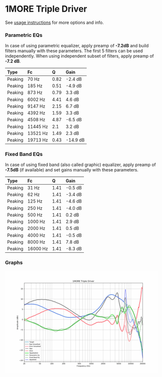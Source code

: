 # 1MORE Triple Driver
See [usage instructions](https://github.com/jaakkopasanen/AutoEq#usage) for more options and info.

### Parametric EQs
In case of using parametric equalizer, apply preamp of **-7.2dB** and build filters manually
with these parameters. The first 5 filters can be used independently.
When using independent subset of filters, apply preamp of **-7.2 dB**.

| Type    | Fc       |    Q | Gain     |
|:--------|:---------|:-----|:---------|
| Peaking | 70 Hz    | 0.82 | -2.4 dB  |
| Peaking | 185 Hz   | 0.51 | -4.9 dB  |
| Peaking | 873 Hz   | 0.79 | 3.3 dB   |
| Peaking | 6002 Hz  | 4.41 | 4.6 dB   |
| Peaking | 9147 Hz  | 2.15 | 6.7 dB   |
| Peaking | 4392 Hz  | 1.59 | 3.3 dB   |
| Peaking | 4508 Hz  | 4.87 | -6.5 dB  |
| Peaking | 11445 Hz | 2.1  | 3.2 dB   |
| Peaking | 13521 Hz | 1.49 | 2.3 dB   |
| Peaking | 19713 Hz | 0.43 | -14.9 dB |

### Fixed Band EQs
In case of using fixed band (also called graphic) equalizer, apply preamp of **-7.5dB**
(if available) and set gains manually with these parameters.

| Type    | Fc       |    Q | Gain    |
|:--------|:---------|:-----|:--------|
| Peaking | 31 Hz    | 1.41 | -0.5 dB |
| Peaking | 62 Hz    | 1.41 | -3.4 dB |
| Peaking | 125 Hz   | 1.41 | -4.6 dB |
| Peaking | 250 Hz   | 1.41 | -4.0 dB |
| Peaking | 500 Hz   | 1.41 | 0.2 dB  |
| Peaking | 1000 Hz  | 1.41 | 2.9 dB  |
| Peaking | 2000 Hz  | 1.41 | 0.5 dB  |
| Peaking | 4000 Hz  | 1.41 | -0.5 dB |
| Peaking | 8000 Hz  | 1.41 | 7.8 dB  |
| Peaking | 16000 Hz | 1.41 | -8.3 dB |

### Graphs
![](./1MORE%20Triple%20Driver.png)